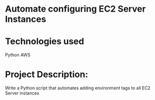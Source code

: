 # Automate configuring EC2 Server Instances 


# Technologies used
  Python
  AWS

# Project Description:
  Write a Python script that automates adding environment tags to all EC2 Server instances
